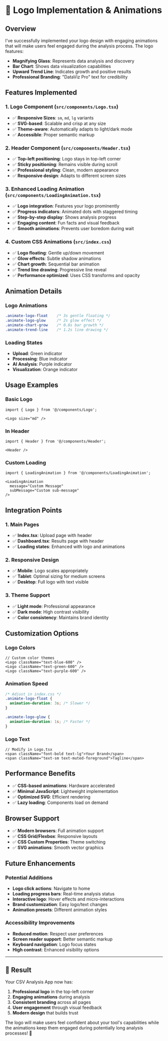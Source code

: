 # 🎨 Logo Implementation & Animations

## **Overview**

I've successfully implemented your logo design with engaging animations that will make users feel engaged during the analysis process. The logo features:

- **Magnifying Glass**: Represents data analysis and discovery
- **Bar Chart**: Shows data visualization capabilities
- **Upward Trend Line**: Indicates growth and positive results
- **Professional Branding**: "DataViz Pro" text for credibility

## **Features Implemented**

### **1. Logo Component (`src/components/Logo.tsx`)**
- ✅ **Responsive Sizes**: `sm`, `md`, `lg` variants
- ✅ **SVG-based**: Scalable and crisp at any size
- ✅ **Theme-aware**: Automatically adapts to light/dark mode
- ✅ **Accessible**: Proper semantic markup

### **2. Header Component (`src/components/Header.tsx`)**
- ✅ **Top-left positioning**: Logo stays in top-left corner
- ✅ **Sticky positioning**: Remains visible during scroll
- ✅ **Professional styling**: Clean, modern appearance
- ✅ **Responsive design**: Adapts to different screen sizes

### **3. Enhanced Loading Animation (`src/components/LoadingAnimation.tsx`)**
- ✅ **Logo integration**: Features your logo prominently
- ✅ **Progress indicators**: Animated dots with staggered timing
- ✅ **Step-by-step display**: Shows analysis progress
- ✅ **Engaging content**: Fun facts and visual feedback
- ✅ **Smooth animations**: Prevents user boredom during wait

### **4. Custom CSS Animations (`src/index.css`)**
- ✅ **Logo floating**: Gentle up/down movement
- ✅ **Glow effects**: Subtle shadow animations
- ✅ **Chart growth**: Sequential bar animation
- ✅ **Trend line drawing**: Progressive line reveal
- ✅ **Performance optimized**: Uses CSS transforms and opacity

## **Animation Details**

### **Logo Animations**
```css
.animate-logo-float    /* 3s gentle floating */
.animate-logo-glow     /* 2s glow effect */
.animate-chart-grow    /* 0.8s bar growth */
.animate-trend-line    /* 1.2s line drawing */
```

### **Loading States**
- **Upload**: Green indicator
- **Processing**: Blue indicator  
- **AI Analysis**: Purple indicator
- **Visualization**: Orange indicator

## **Usage Examples**

### **Basic Logo**
```tsx
import { Logo } from '@/components/Logo';

<Logo size="md" />
```

### **In Header**
```tsx
import { Header } from '@/components/Header';

<Header />
```

### **Custom Loading**
```tsx
import { LoadingAnimation } from '@/components/LoadingAnimation';

<LoadingAnimation 
  message="Custom Message"
  subMessage="Custom sub-message"
/>
```

## **Integration Points**

### **1. Main Pages**
- ✅ **Index.tsx**: Upload page with header
- ✅ **Dashboard.tsx**: Results page with header
- ✅ **Loading states**: Enhanced with logo and animations

### **2. Responsive Design**
- ✅ **Mobile**: Logo scales appropriately
- ✅ **Tablet**: Optimal sizing for medium screens
- ✅ **Desktop**: Full logo with text visible

### **3. Theme Support**
- ✅ **Light mode**: Professional appearance
- ✅ **Dark mode**: High contrast visibility
- ✅ **Color consistency**: Maintains brand identity

## **Customization Options**

### **Logo Colors**
```tsx
// Custom color themes
<Logo className="text-blue-600" />
<Logo className="text-green-600" />
<Logo className="text-purple-600" />
```

### **Animation Speed**
```css
/* Adjust in index.css */
.animate-logo-float {
  animation-duration: 3s; /* Slower */
}

.animate-logo-glow {
  animation-duration: 1s; /* Faster */
}
```

### **Logo Text**
```tsx
// Modify in Logo.tsx
<span className="font-bold text-lg">Your Brand</span>
<span className="text-sm text-muted-foreground">Tagline</span>
```

## **Performance Benefits**

- ✅ **CSS-based animations**: Hardware accelerated
- ✅ **Minimal JavaScript**: Lightweight implementation
- ✅ **Optimized SVG**: Efficient rendering
- ✅ **Lazy loading**: Components load on demand

## **Browser Support**

- ✅ **Modern browsers**: Full animation support
- ✅ **CSS Grid/Flexbox**: Responsive layouts
- ✅ **CSS Custom Properties**: Theme switching
- ✅ **SVG animations**: Smooth vector graphics

## **Future Enhancements**

### **Potential Additions**
- **Logo click actions**: Navigate to home
- **Loading progress bars**: Real-time analysis status
- **Interactive logo**: Hover effects and micro-interactions
- **Brand customization**: Easy logo/text changes
- **Animation presets**: Different animation styles

### **Accessibility Improvements**
- **Reduced motion**: Respect user preferences
- **Screen reader support**: Better semantic markup
- **Keyboard navigation**: Logo focus states
- **High contrast**: Enhanced visibility options

---

## **🎯 Result**

Your CSV Analysis App now has:
1. **Professional logo** in the top-left corner
2. **Engaging animations** during analysis
3. **Consistent branding** across all pages
4. **User engagement** through visual feedback
5. **Modern design** that builds trust

The logo will make users feel confident about your tool's capabilities while the animations keep them engaged during potentially long analysis processes! 🚀

